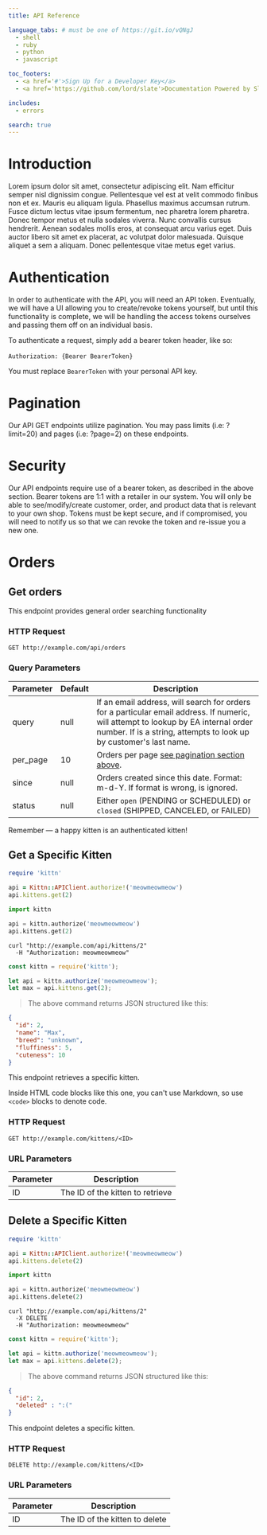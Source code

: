 ```yaml
---
title: API Reference

language_tabs: # must be one of https://git.io/vQNgJ
  - shell
  - ruby
  - python
  - javascript

toc_footers:
  - <a href='#'>Sign Up for a Developer Key</a>
  - <a href='https://github.com/lord/slate'>Documentation Powered by Slate</a>

includes:
  - errors

search: true
---
```


# Introduction

Lorem ipsum dolor sit amet, consectetur adipiscing elit. Nam efficitur semper nisl dignissim congue. Pellentesque vel est at velit commodo finibus non et ex. Mauris eu aliquam ligula. Phasellus maximus accumsan rutrum. Fusce dictum lectus vitae ipsum fermentum, nec pharetra lorem pharetra. Donec tempor metus et nulla sodales viverra. Nunc convallis cursus hendrerit. Aenean sodales mollis eros, at consequat arcu varius eget. Duis auctor libero sit amet ex placerat, ac volutpat dolor malesuada. Quisque aliquet a sem a aliquam. Donec pellentesque vitae metus eget varius.

# Authentication

In order to authenticate with the API, you will need an API token. Eventually, we will have a UI allowing you to create/revoke tokens yourself, but until this functionality is complete, we will be handling the access tokens ourselves and passing them off on an individual basis.

To authenticate a request, simply add a bearer token header, like so:
<br />
<br />
```Authorization: {Bearer BearerToken}```

<aside class="notice">
You must replace <code>BearerToken</code> with your personal API key.
</aside>

# Pagination
Our API GET endpoints utilize pagination. You may pass limits (i.e: ?limit=20) and pages (i.e: ?page=2) on these endpoints.

# Security
Our API endpoints require use of a bearer token, as described in the above section. Bearer tokens are 1:1 with a retailer in our system. You will only be able to see/modify/create customer, order, and product data that is relevant to your own shop. Tokens must be kept secure, and if compromised, you will need to notify us so that we can revoke the token and re-issue you a new one.

# Orders

## Get orders

This endpoint provides general order searching functionality

### HTTP Request

`GET http://example.com/api/orders`

### Query Parameters

Parameter | Default | Description
--------- | ------- | -----------
query | null | If an email address, will search for orders for a particular email address. If numeric, will attempt to lookup by EA internal order number. If is a string, attempts to look up by customer's last name.
per_page | 10 | Orders per page [see pagination section above](#pagination).
since | null | Orders created since this date. Format: m-d-Y. If format is wrong, is ignored.
status | null | Either `open` (PENDING or SCHEDULED) or `closed` (SHIPPED, CANCELED, or FAILED)

<aside class="success">
Remember — a happy kitten is an authenticated kitten!
</aside>

## Get a Specific Kitten

```ruby
require 'kittn'

api = Kittn::APIClient.authorize!('meowmeowmeow')
api.kittens.get(2)
```

```python
import kittn

api = kittn.authorize('meowmeowmeow')
api.kittens.get(2)
```

```shell
curl "http://example.com/api/kittens/2"
  -H "Authorization: meowmeowmeow"
```

```javascript
const kittn = require('kittn');

let api = kittn.authorize('meowmeowmeow');
let max = api.kittens.get(2);
```

> The above command returns JSON structured like this:

```json
{
  "id": 2,
  "name": "Max",
  "breed": "unknown",
  "fluffiness": 5,
  "cuteness": 10
}
```

This endpoint retrieves a specific kitten.

<aside class="warning">Inside HTML code blocks like this one, you can't use Markdown, so use <code>&lt;code&gt;</code> blocks to denote code.</aside>

### HTTP Request

`GET http://example.com/kittens/<ID>`

### URL Parameters

Parameter | Description
--------- | -----------
ID | The ID of the kitten to retrieve

## Delete a Specific Kitten

```ruby
require 'kittn'

api = Kittn::APIClient.authorize!('meowmeowmeow')
api.kittens.delete(2)
```

```python
import kittn

api = kittn.authorize('meowmeowmeow')
api.kittens.delete(2)
```

```shell
curl "http://example.com/api/kittens/2"
  -X DELETE
  -H "Authorization: meowmeowmeow"
```

```javascript
const kittn = require('kittn');

let api = kittn.authorize('meowmeowmeow');
let max = api.kittens.delete(2);
```

> The above command returns JSON structured like this:

```json
{
  "id": 2,
  "deleted" : ":("
}
```

This endpoint deletes a specific kitten.

### HTTP Request

`DELETE http://example.com/kittens/<ID>`

### URL Parameters

Parameter | Description
--------- | -----------
ID | The ID of the kitten to delete

